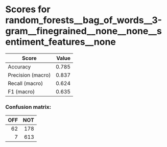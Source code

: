 # Scores for random_forests__bag_of_words__3-gram__finegrained__none__none__sentiment_features__none
|      Score      |Value|
|-----------------|----:|
|Accuracy         |0.785|
|Precision (macro)|0.837|
|Recall (macro)   |0.624|
|F1 (macro)       |0.635|

### Confusion matrix:
|OFF|NOT|
|--:|--:|
| 62|178|
|  7|613|
